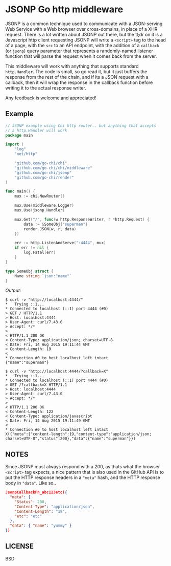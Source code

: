 # JSONP Go http middleware

JSONP is a common technique used to communicate with a JSON-serving Web Service with a
Web browser over cross-domains, in place of a XHR request. There is a lot written about
JSONP out there, but the tl;dr on it is a Javascript http client requesting JSONP
will write a `<script>` tag to the head of a page, with the `src` to an API endpoint,
with the addition of a `callback` (or `jsonp`) query parameter that represents a
randomly-named listener function that will parse the request when it comes back from
the server.

This middleware will work with anything that supports standard `http.Handler`. The code
is small, so go read it, but it just buffers the response from the rest of the chain,
and if its a JSON request with a callback, then it will wrap the response in the callback
function before writing it to the actual response writer.

Any feedback is welcome and appreciated!

## Example

```go
// JSONP example using Chi http router.. but anything that accepts
// a http.Handler will work
package main

import (
	"log"
	"net/http"

	"github.com/go-chi/chi"
	"github.com/go-chi/chi/middleware"
	"github.com/go-chi/jsonp"
	"github.com/go-chi/render"
)

func main() {
	mux := chi.NewRouter()

	mux.Use(middleware.Logger)
	mux.Use(jsonp.Handler)

	mux.Get("/", func(w http.ResponseWriter, r *http.Request) {
		data := &SomeObj{"superman"}
		render.JSON(w, r, data)
	})

	err := http.ListenAndServe(":4444", mux)
	if err != nil {
		log.Fatal(err)
	}
}

type SomeObj struct {
	Name string `json:"name"`
}
```

*Output:*

```
$ curl -v "http://localhost:4444/"
*   Trying ::1...
* Connected to localhost (::1) port 4444 (#0)
> GET / HTTP/1.1
> Host: localhost:4444
> User-Agent: curl/7.43.0
> Accept: */*
>
< HTTP/1.1 200 OK
< Content-Type: application/json; charset=UTF-8
< Date: Fri, 14 Aug 2015 19:11:44 GMT
< Content-Length: 19
<
* Connection #0 to host localhost left intact
{"name":"superman"}

$ curl -v "http://localhost:4444/?callback=X"
*   Trying ::1...
* Connected to localhost (::1) port 4444 (#0)
> GET /?callback=X HTTP/1.1
> Host: localhost:4444
> User-Agent: curl/7.43.0
> Accept: */*
>
< HTTP/1.1 200 OK
< Content-Length: 122
< Content-Type: application/javascript
< Date: Fri, 14 Aug 2015 19:11:49 GMT
<
* Connection #0 to host localhost left intact
X({"meta":{"content-length":19,"content-type":"application/json; charset=UTF-8","status":200},"data":{"name":"superman"}})
```

## NOTES

Since JSONP must always respond with a 200, as thats what the browser `<script>`
tag expects, a nice pattern that is also used in the GitHub API is to put the HTTP
response headers in a `"meta"` hash, and the HTTP response body in `"data"`. Like so..

```json
JsonpCallbackFn_abc123etc({
  "meta": {
    "Status": 200,
    "Content-Type": "application/json",
    "Content-Length": "19",
    "etc": "etc"
  },
  "data": { "name": "yummy" }
})
```

## LICENSE

BSD
